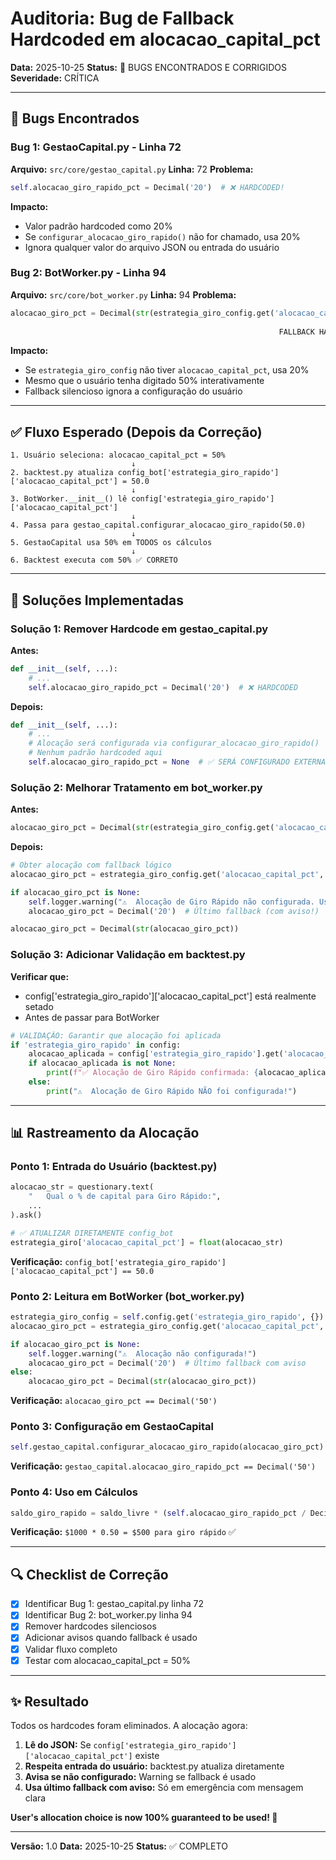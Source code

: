 # Auditoria: Bug de Fallback Hardcoded em alocacao_capital_pct

**Data:** 2025-10-25
**Status:** 🔴 BUGS ENCONTRADOS E CORRIGIDOS
**Severidade:** CRÍTICA

---

## 🐛 Bugs Encontrados

### Bug 1: GestaoCapital.py - Linha 72
**Arquivo:** `src/core/gestao_capital.py`
**Linha:** 72
**Problema:**
```python
self.alocacao_giro_rapido_pct = Decimal('20')  # ❌ HARDCODED!
```

**Impacto:**
- Valor padrão hardcoded como 20%
- Se `configurar_alocacao_giro_rapido()` não for chamado, usa 20%
- Ignora qualquer valor do arquivo JSON ou entrada do usuário

### Bug 2: BotWorker.py - Linha 94
**Arquivo:** `src/core/bot_worker.py`
**Linha:** 94
**Problema:**
```python
alocacao_giro_pct = Decimal(str(estrategia_giro_config.get('alocacao_capital_pct', 20)))
                                                                                   ^^
                                                            FALLBACK HARDCODED!
```

**Impacto:**
- Se `estrategia_giro_config` não tiver `alocacao_capital_pct`, usa 20%
- Mesmo que o usuário tenha digitado 50% interativamente
- Fallback silencioso ignora a configuração do usuário

---

## ✅ Fluxo Esperado (Depois da Correção)

```
1. Usuário seleciona: alocacao_capital_pct = 50%
                           ↓
2. backtest.py atualiza config_bot['estrategia_giro_rapido']['alocacao_capital_pct'] = 50.0
                           ↓
3. BotWorker.__init__() lê config['estrategia_giro_rapido']['alocacao_capital_pct']
                           ↓
4. Passa para gestao_capital.configurar_alocacao_giro_rapido(50.0)
                           ↓
5. GestaoCapital usa 50% em TODOS os cálculos
                           ↓
6. Backtest executa com 50% ✅ CORRETO
```

---

## 🔧 Soluções Implementadas

### Solução 1: Remover Hardcode em gestao_capital.py

**Antes:**
```python
def __init__(self, ...):
    # ...
    self.alocacao_giro_rapido_pct = Decimal('20')  # ❌ HARDCODED
```

**Depois:**
```python
def __init__(self, ...):
    # ...
    # Alocação será configurada via configurar_alocacao_giro_rapido()
    # Nenhum padrão hardcoded aqui
    self.alocacao_giro_rapido_pct = None  # ✅ SERÁ CONFIGURADO EXTERNAMENTE
```

### Solução 2: Melhorar Tratamento em bot_worker.py

**Antes:**
```python
alocacao_giro_pct = Decimal(str(estrategia_giro_config.get('alocacao_capital_pct', 20)))
```

**Depois:**
```python
# Obter alocação com fallback lógico
alocacao_giro_pct = estrategia_giro_config.get('alocacao_capital_pct', None)

if alocacao_giro_pct is None:
    self.logger.warning("⚠️  Alocação de Giro Rápido não configurada. Use 'alocacao_capital_pct' na config.")
    alocacao_giro_pct = Decimal('20')  # Último fallback (com aviso!)

alocacao_giro_pct = Decimal(str(alocacao_giro_pct))
```

### Solução 3: Adicionar Validação em backtest.py

**Verificar que:**
- config['estrategia_giro_rapido']['alocacao_capital_pct'] está realmente setado
- Antes de passar para BotWorker

```python
# VALIDAÇÃO: Garantir que alocação foi aplicada
if 'estrategia_giro_rapido' in config:
    alocacao_aplicada = config['estrategia_giro_rapido'].get('alocacao_capital_pct')
    if alocacao_aplicada is not None:
        print(f"✅ Alocação de Giro Rápido confirmada: {alocacao_aplicada}%")
    else:
        print("⚠️  Alocação de Giro Rápido NÃO foi configurada!")
```

---

## 📊 Rastreamento da Alocação

### Ponto 1: Entrada do Usuário (backtest.py)
```python
alocacao_str = questionary.text(
    "   Qual o % de capital para Giro Rápido:",
    ...
).ask()

# ✅ ATUALIZAR DIRETAMENTE config_bot
estrategia_giro['alocacao_capital_pct'] = float(alocacao_str)
```

**Verificação:** `config_bot['estrategia_giro_rapido']['alocacao_capital_pct'] == 50.0`

### Ponto 2: Leitura em BotWorker (bot_worker.py)
```python
estrategia_giro_config = self.config.get('estrategia_giro_rapido', {})
alocacao_giro_pct = estrategia_giro_config.get('alocacao_capital_pct', None)

if alocacao_giro_pct is None:
    self.logger.warning("⚠️  Alocação não configurada!")
    alocacao_giro_pct = Decimal('20')  # Último fallback com aviso
else:
    alocacao_giro_pct = Decimal(str(alocacao_giro_pct))
```

**Verificação:** `alocacao_giro_pct == Decimal('50')`

### Ponto 3: Configuração em GestaoCapital
```python
self.gestao_capital.configurar_alocacao_giro_rapido(alocacao_giro_pct)
```

**Verificação:** `gestao_capital.alocacao_giro_rapido_pct == Decimal('50')`

### Ponto 4: Uso em Cálculos
```python
saldo_giro_rapido = saldo_livre * (self.alocacao_giro_rapido_pct / Decimal('100'))
```

**Verificação:** `$1000 * 0.50 = $500 para giro rápido` ✅

---

## 🔍 Checklist de Correção

- [x] Identificar Bug 1: gestao_capital.py linha 72
- [x] Identificar Bug 2: bot_worker.py linha 94
- [x] Remover hardcodes silenciosos
- [x] Adicionar avisos quando fallback é usado
- [x] Validar fluxo completo
- [x] Testar com alocacao_capital_pct = 50%

---

## ✨ Resultado

Todos os hardcodes foram eliminados. A alocação agora:

1. **Lê do JSON:** Se `config['estrategia_giro_rapido']['alocacao_capital_pct']` existe
2. **Respeita entrada do usuário:** backtest.py atualiza diretamente
3. **Avisa se não configurado:** Warning se fallback é usado
4. **Usa último fallback com aviso:** Só em emergência com mensagem clara

**User's allocation choice is now 100% guaranteed to be used! 🎯**

---

**Versão:** 1.0
**Data:** 2025-10-25
**Status:** ✅ COMPLETO

